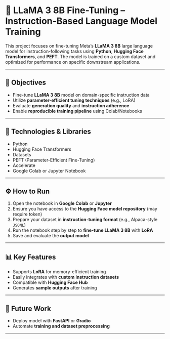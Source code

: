 # 🦙 LLaMA 3 8B Fine-Tuning – Instruction-Based Language Model Training

This project focuses on fine-tuning Meta’s **LLaMA 3 8B** large language model for instruction-following tasks using **Python**, **Hugging Face Transformers**, and **PEFT**. The model is trained on a custom dataset and optimized for performance on specific downstream applications.

---

## 🎯 Objectives

- Fine-tune **LLaMA 3 8B** model on domain-specific instruction data  
- Utilize **parameter-efficient tuning techniques** (e.g., LoRA)  
- Evaluate **generation quality** and **instruction adherence**  
- Enable **reproducible training pipeline** using Colab/Notebooks  

---

## 🧠 Technologies & Libraries

- Python  
- Hugging Face Transformers
- Datasets
- PEFT (Parameter-Efficient Fine-Tuning) 
- Accelerate
- Google Colab or Jupyter Notebook  

---

## ⚙️ How to Run

1. Open the notebook in **Google Colab** or **Jupyter**  
2. Ensure you have access to the **Hugging Face model repository** (may require token)  
3. Prepare your dataset in **instruction-tuning format** (e.g., Alpaca-style `JSONL`)  
4. Run the notebook step by step to **fine-tune LLaMA 3 8B** with **LoRA**  
5. Save and evaluate the **output model**  

---

## 📊 Key Features

- Supports **LoRA** for memory-efficient training  
- Easily integrates with **custom instruction datasets**  
- Compatible with **Hugging Face Hub**  
- Generates **sample outputs** after training  

---

## 🚀 Future Work

- Deploy model with **FastAPI** or **Gradio**  
- Automate **training and dataset preprocessing**  

---
